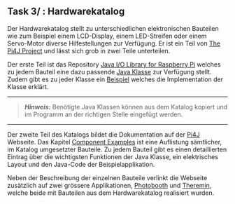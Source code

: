 ## Task 3/ : Hardwarekatalog

Der Hardwarekatalog stellt zu unterschiedlichen elektronischen Bauteilen wie zum
Beispiel einem LCD-Display, einem LED-Streifen oder einem Servo-Motor diverse Hilfestellungen
zur Verfügung. Er ist ein Teil von [The Pi4J Project](https://github.com/Pi4J) und lässt sich grob in zwei Teile
unterteilen.

Der erste Teil ist das Repository [Java I/O Library for Raspberry Pi](https://github.com/Pi4J/pi4j-example-components)
welches zu jedem Bauteil eine dazu passende [Java Klasse](https://github.com/Pi4J/pi4j-example-components/tree/main/src/main/java/com/pi4j/catalog/components) zur Verfügung stellt.
Zudem gibt es zu jeder Klasse ein [Beispiel](https://github.com/Pi4J/pi4j-example-components/tree/main/src/main/java/com/pi4j/catalog/applications) welches die Implementation der
Klasse erklärt.

---
> **_Hinweis:_** Benötigte Java Klassen können aus dem Katalog kopiert und im Programm
> an der richtigen Stelle eingefügt werden.
---


Der zweite Teil des Katalogs bildet die Dokumentation auf der
[Pi4J](https://pi4j.com/) Webseite. Das Kapitel [Component Examples](https://pi4j.com/examples/components/) ist eine Auflistung sämtlicher, im
Katalog umgesetzter Bauteile. Zu jedem Bauteil gibt es einen detaillierten Eintrag über
die wichtigsten Funktionen der Java Klasse, ein elektrisches Layout und den
Java-Code der Beispielapplikation.

Neben der Beschreibung der einzelnen Bauteile verlinkt die Webseite zusätzlich
auf zwei grössere Applikationen, [Photobooth](https://github.com/DieterHolz/PhotoBooth) und
[Theremin](https://github.com/DieterHolz/RaspPiTheremin), welche beide
mit Bauteilen aus dem Hardwarekatalog realisiert wurden.
